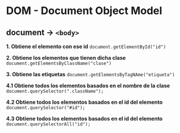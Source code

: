 # DOM - Document Object Model

## document -> `<body>`

**1. Obtiene el elemento con ese id**  `document.getElementById("id")`

**2. Obtiene los elementos que tienen dicha clase**  `document.getElementsByClassName("clase")`

**3. Obtiene las etiquetas**  `document.getElementsByTagNAme("etiqueta")`

**4.1 Obtiene todos los elementos basados en el nombre de la clase** `document.querySelector(".className");`

**4.2 Obtiene todos los elementos basados en el id del elemento** `document.querySelector("#id");`

**4.3 Obtiene todos los elementos basados en el id del elemento** `document.querySelectorAll("id");`